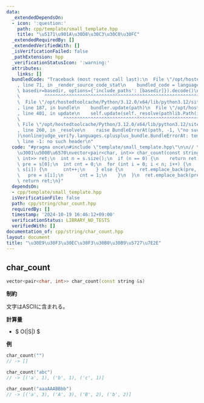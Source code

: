 ```yaml
---
data:
  _extendedDependsOn:
  - icon: ':question:'
    path: cpp/template/small_template.hpp
    title: "\u5171\u901A\u30D8\u30C3\u30C0\u30FC"
  _extendedRequiredBy: []
  _extendedVerifiedWith: []
  _isVerificationFailed: false
  _pathExtension: hpp
  _verificationStatusIcon: ':warning:'
  attributes:
    links: []
  bundledCode: "Traceback (most recent call last):\n  File \"/opt/hostedtoolcache/Python/3.12.0/x64/lib/python3.12/site-packages/onlinejudge_verify/documentation/build.py\"\
    , line 71, in _render_source_code_stat\n    bundled_code = language.bundle(stat.path,\
    \ basedir=basedir, options={'include_paths': [basedir]}).decode()\n          \
    \         ^^^^^^^^^^^^^^^^^^^^^^^^^^^^^^^^^^^^^^^^^^^^^^^^^^^^^^^^^^^^^^^^^^^^^^^^^^^^^^^^^\n\
    \  File \"/opt/hostedtoolcache/Python/3.12.0/x64/lib/python3.12/site-packages/onlinejudge_verify/languages/cplusplus.py\"\
    , line 187, in bundle\n    bundler.update(path)\n  File \"/opt/hostedtoolcache/Python/3.12.0/x64/lib/python3.12/site-packages/onlinejudge_verify/languages/cplusplus_bundle.py\"\
    , line 401, in update\n    self.update(self._resolve(pathlib.Path(included), included_from=path))\n\
    \                ^^^^^^^^^^^^^^^^^^^^^^^^^^^^^^^^^^^^^^^^^^^^^^^^^^^^^^^^^\n \
    \ File \"/opt/hostedtoolcache/Python/3.12.0/x64/lib/python3.12/site-packages/onlinejudge_verify/languages/cplusplus_bundle.py\"\
    , line 260, in _resolve\n    raise BundleErrorAt(path, -1, \"no such header\"\
    )\nonlinejudge_verify.languages.cplusplus_bundle.BundleErrorAt: template/small_template.hpp:\
    \ line -1: no such header\n"
  code: "#pragma once\n#include \"template/small_template.hpp\"\n\n// \u6587\u5B57\
    \u3001\u500B\u6570\nvector<pair<char, int>> char_count(const string &s) {\n  vector<pair<char,\
    \ int>> ret;\n  int n = s.size();\n  if (n == 0) {\n    return ret;\n  }\n  char\
    \ pre = s[0];\n  int cnt = 0;\n  for (int i = 0; i < n; i++) {\n    if (pre ==\
    \ s[i]) {\n      cnt++;\n    } else {\n      ret.emplace_back(pre, cnt);\n   \
    \   pre = s[i];\n      cnt = 1;\n    }\n  }\n  ret.emplace_back(pre, cnt);\n \
    \ return ret;\n}"
  dependsOn:
  - cpp/template/small_template.hpp
  isVerificationFile: false
  path: cpp/string/char_count.hpp
  requiredBy: []
  timestamp: '2024-10-19 16:46:12+09:00'
  verificationStatus: LIBRARY_NO_TESTS
  verifiedWith: []
documentation_of: cpp/string/char_count.hpp
layout: document
title: "\u30E9\u30F3\u30EC\u30F3\u30B0\u30B9\u5727\u7E2E"
---
```

<link rel="stylesheet" type="text/css" href="../../css/common.css">

## char_count

```cpp
vector<pair<char, int>> char_count(const string &s)
```

**制約**

文字はASCIIに含まれる。

**計算量**

- $ O(|S|) $

**例**

```cpp
char_count("")
// -> []

char_count("abc")
// -> [('a', 1), ('b', 1), ('c', 1)]

char_count("aaaAAABBbb")
// -> [('a', 3), ('A', 3), ('B', 2), ('b', 2)]
```
